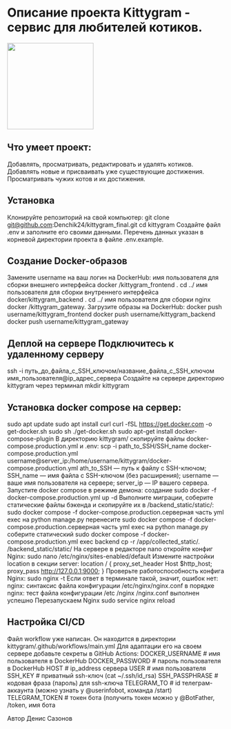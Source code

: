 
# Описание проекта Kittygram - сервис для любителей котиков.
<div id="header" align="left">  <img src="[https://99px.ru/sstorage/86/2022/08/image_861608220218568351111.gif](https://yandex.ru/images/search?from=tabbar&img_url=https%3A%2F%2Fsunveter.ru%2Fuploads%2Fposts%2F2021-05%2F1621974121_kotenok-12.gif&lr=120836&pos=18&rpt=simage&text=котик%20gif)" width="200"/> </div>

##   Что умеет проект:
Добавлять, просматривать, редактировать и удалять котиков. Добавлять новые и присваивать уже существующие достижения. Просматривать чужих котов и их достижения. 

##   Установка 
Клонируйте репозиторий на свой компьютер:
git clone git@github.com:Denchik24/kittygram_final.git cd kittygram Создайте файл .env и заполните его своими данными. Перечень данных указан в корневой директории проекта в файле .env.example.

##   Создание Docker-образов 
Замените username на ваш логин на DockerHub:
имя пользователя для сборки внешнего интерфейса docker /kittygram_frontend . cd ../ имя пользователя для сборки внутреннего интерфейса docker/kittygram_backend . cd ../ имя пользователя для сборки nginx docker /kittygram_gateway.
Загрузите образы на DockerHub:
docker push username/kittygram_frontend docker push username/kittygram_backend docker push username/kittygram_gateway 

##  Деплой на сервере Подключитесь к удаленному серверу
ssh -i путь_до_файла_с_SSH_ключом/название_файла_с_SSH_ключом имя_пользователя@ip_адрес_сервера 
Создайте на сервере директорию kittygram через терминал
mkdir kittygram 

##   Установка docker compose на сервер:
sudo apt update sudo apt install curl curl -fSL https://get.docker.com -o get-docker.sh sudo sh ./get-docker.sh sudo apt-get install docker-compose-plugin
В директорию kittygram/ скопируйте файлы docker-compose.production.yml и .env:
scp -i path_to_SSH/SSH_name docker-compose.production.yml username@server_ip:/home/username/kittygram/docker-compose.production.yml
ath_to_SSH — путь к файлу с SSH-ключом;
SSH_name — имя файла с SSH-ключом (без расширения);
username — ваше имя пользователя на сервере;
server_ip — IP вашего сервера. 
Запустите docker compose в режиме демона:
создание sudo docker -f docker-compose.production.yml up -d 
Выполните миграции, соберите статические файлы бэкенда и скопируйте их в /backend_static/static/:
sudo docker compose -f docker-compose.production.серверная часть yml exec на python manage.py
перенесите sudo docker compose -f docker-compose.production.серверная часть yml exec на python manage.py 
соберите статический sudo docker compose -f docker-compose.production.yml exec backend cp -r /app/collected_static/. /backend_static/static/ 
На сервере в редакторе nano откройте конфиг Nginx:
sudo nano /etc/nginx/sites-enabled/default 
Измените настройки location в секции server:
location / { proxy_set_header Host $http_host; proxy_pass http://127.0.0.1:9000; } 
Проверьте работоспособность конфига Nginx:
sudo nginx -t Если ответ в терминале такой, значит, ошибок нет:
nginx: синтаксис файла конфигурации /etc/nginx/nginx.conf в порядке nginx: тест файла конфигурации /etc /nginx /nginx.conf выполнен успешно 
Перезапускаем Nginx
sudo service nginx reload

##  Настройка CI/CD 
Файл workflow уже написан. Он находится в директории kittygram/.github/workflows/main.yml Для адаптации его на своем сервере добавьте секреты в GitHub Actions:
DOCKER_USERNAME # имя пользователя в DockerHub
DOCKER_PASSWORD # пароль пользователя в DockerHub 
HOST # ip_address сервера 
USER # имя пользователя 
SSH_KEY # приватный ssh-ключ (cat ~/.ssh/id_rsa)
SSH_PASSPHRASE # кодовая фраза (пароль) для ssh-ключа
TELEGRAM_TO # id телеграм-аккаунта (можно узнать у @userinfobot, команда /start) 
TELEGRAM_TOKEN # токен бота (получить токен можно у @BotFather, /token, имя бота

Автор Денис Сазонов
